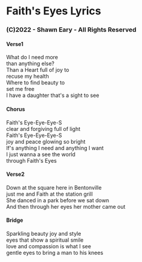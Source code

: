 # Faith's Eyes Lyrics 
### (C)2022 - Shawn Eary - All Rights Reserved

#### Verse1
What do I need more \
than anything else? \
Than a Heart full of joy to \
recuse my health \
Where to find beauty to \
set  me free \
I have a daughter that's a sight to see 

#### Chorus
Faith's  Eye-Eye-Eye-S \
clear and forgiving full of light \
Faith's  Eye-Eye-Eye-S \
joy and peace glowing so bright \
If's anything I need and anything I want \
I just wanna a see the world \
through Faith's Eyes 

#### Verse2
Down at the square here in Bentonville \
just me and Faith at the station grill \
She danced in a park before we sat down \
And then through her eyes her mother came out 

#### Bridge
Sparkling beauty joy and style \
eyes that show a spiritual smile \
love and compassion is what I see \
gentle eyes to bring a man to his knees 
